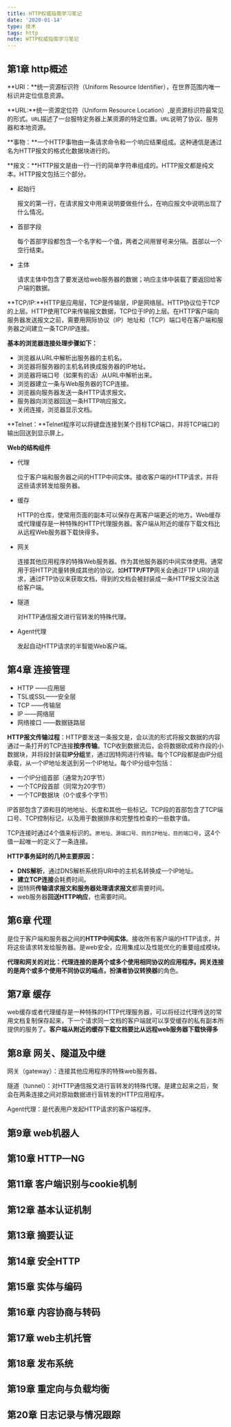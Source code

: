 ```yaml
---
title: HTTP权威指南学习笔记
date: '2020-01-14'
type: 技术
tags: http
note: HTTP权威指南学习笔记
---
```

## 第1章	http概述

**URI：**统一资源标识符（Uniform Resource Identifier），在世界范围内唯一标识并定位信息资源。

**URL:**统一资源定位符（Uniform Resource Location）,是资源标识符最常见的形式。`URL`描述了一台服特定务器上某资源的特定位置。`URL`说明了协议、服务器和本地资源。

**事物：**一个HTTP事物由一条请求命令和一个响应结果组成。这种通信是通过名为HTTP报文的格式化数据块进行的。

**报文：**HTTP报文是由一行一行的简单字符串组成的。HTTP报文都是纯文本。HTTP报文包括三个部分。

+ 起始行

  报文的第一行，在请求报文中用来说明要做些什么，在响应报文中说明出现了什么情况。

+ 首部字段

  每个首部字段都包含一个名字和一个值，两者之间用冒号来分隔。首部以一个空行结束。

+ 主体

  请求主体中包含了要发送给web服务器的数据；响应主体中装载了要返回给客户端的数据。

**TCP/IP:**HTTP是应用层，TCP是传输层，IP是网络层。HTTP协议位于TCP的上层。HTTP使用TCP来传输报文数据，TCP位于IP的上层。在HTTP客户端向服务器发送报文之前，需要用网际协议（IP）地址和（TCP）端口号在客户端和服务器之间建立一条TCP/IP连接。

**基本的浏览器连接处理步骤如下：**

+ 浏览器从URL中解析出服务器的主机名。
+ 浏览器将服务器的主机名转换成服务器的IP地址。
+ 浏览器将端口号（如果有的话）从URL中解析出来。
+ 浏览器建立一条与Web服务器的TCP连接。
+ 浏览器向服务器发送一条HTTP请求报文。
+ 服务器向浏览器回送一条HTTP响应报文。
+ 关闭连接，浏览器显示文档。

**Telnet：**Telnet程序可以将键盘连接到某个目标TCP端口，并将TCP端口的输出回送到显示屏上。

**Web的结构组件**

+ 代理

  位于客户端和服务器之间的HTTP中间实体。接收客户端的HTTP请求，并将这些请求转发给服务器。

+ 缓存

  HTTP的仓库，使常用页面的副本可以保存在离客户端更近的地方。Web缓存或代理缓存是一种特殊的HTTP代理服务器。客户端从附近的缓存下载文档比从远程Web服务器下载快得多。

+ 网关

  连接其他应用程序的特殊Web服务器。作为其他服务器的中间实体使用。通常用于将HTTP流量转换成其他的协议。如**HTTP/FTP**网关会通过FTP URI的请求，通过FTP协议来获取文档，得到的文档会被封装成一条HTTP报文没法送给客户端。

+ 隧道

  对HTTP通信报文进行官转发的特殊代理。

+ Agent代理

  发起自动HTTP请求的半智能Web客户端。

## 第4章	连接管理

+ HTTP ——应用层
+ TSL或SSL——安全层
+ TCP ——传输层
+ IP ——网络层
+ 网络接口 ——数据链路层 

**HTTP报文传输过程**：HTTP要发送一条报文是，会以流的形式将报文数据的内容通过一条打开的TCP连接**按序传输**。TCP收到数据流后，会将数据砍成称作段的小数据块，并将段封装载**IP分组**里，通过因特网进行传输。每个TCP段都是由IP分组承载，从一个IP地址发送到另一个IP地址。每个IP分组中包括：

+ 一个IP分组首部（通常为20字节）
+ 一个TCP段首部（同常为20字节）
+ 一个TCP数据块（0个或多个字节）

IP首部包含了源和目的地地址、长度和其他一些标记。TCP段的首部包含了TCP端口号、TCP控制标记，以及用于数据排序和完整性检查的一些数字值。

TCP连接时通过4个值来标识的。`原地址、源端口号、目的IP地址、目的端口号`，这4个值一起唯一的定义了一条连接。

**HTTP事务延时的几种主要原因：**

+ **DNS解析**，通过DNS解析系统将URI中的主机名转换成一个IP地址。
+ **建立TCP连接**会耗费时间。
+ 因特网**传输请求报文和服务器处理请求报文**都需要时间。
+ web服务器**回送HTTP响应**，也需要时间。

## 第6章 代理

​		是位于客户端和服务器之间的**HTTP中间实体**。接收所有客户端的HTTP请求，并将这些请求转发给服务器。是web安全，应用集成以及性能优化的重要组成模块。

**代理和网关的对比：**代理连接的是两个或多个使用相同协议的应用程序。网关连接的是两个或多个使用不同协议的端点，扮演者**协议转换器**的角色。

## 第7章	缓存

web缓存或者代理缓存是一种特殊的HTTP代理服务器，可以将经过代理传送的常用文档复制保存起来，下一个请求同一文档的客户端就可以享受缓存的私有副本所提供的服务了。**客户端从附近的缓存下载文档要比从远程web服务器下载快得多**

## 第8章	网关、隧道及中继

网关（gateway）：连接其他应用程序的特殊web服务器。

隧道（tunnel）：对HTTP通信报文进行盲转发的特殊代理。是建立起来之后，聚会在两条连接之间对原始数据进行盲转发的HTTP应用程序。

Agent代理：是代表用户发起HTTP请求的客户端程序。

## 第9章	web机器人

## 第10章	HTTP—NG

## 第11章	客户端识别与cookie机制

## 第12章	基本认证机制

## 第13章	摘要认证

## 第14章	安全HTTP

## 第15章	实体与编码

## 第16章	内容协商与转码

## 第17章	web主机托管

## 第18章	发布系统

## 第19章	重定向与负载均衡

## 第20章	日志记录与情况跟踪
<Valine></Valine>

